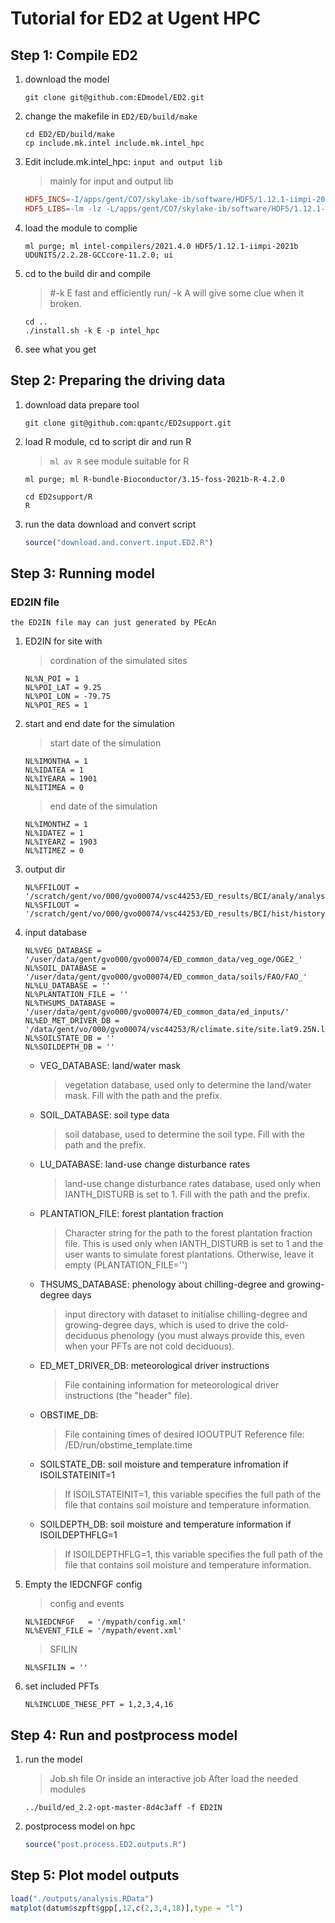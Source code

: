 # Tutorial for ED2 at Ugent HPC

## Step 1: Compile ED2

1. download the model
    ```git
    git clone git@github.com:EDmodel/ED2.git
    ```

2. change the makefile in `ED2/ED/build/make`
    ```shell
    cd ED2/ED/build/make
    cp include.mk.intel include.mk.intel_hpc
    ```

3. Edit include.mk.intel_hpc: `input and output lib`
    >  mainly for input and output lib
    ```Makefile
    HDF5_INCS=-I/apps/gent/CO7/skylake-ib/software/HDF5/1.12.1-iimpi-2021b/include
    HDF5_LIBS=-lm -lz -L/apps/gent/CO7/skylake-ib/software/HDF5/1.12.1-iimpi-2021b/bin -lhdf5 -lhdf5_fortran -lhdf5_hl
    ```
4. load the module to complie
    ```shell
    ml purge; ml intel-compilers/2021.4.0 HDF5/1.12.1-iimpi-2021b UDUNITS/2.2.28-GCCcore-11.2.0; ui
    ```
5. cd to the build dir and compile
    > #-k E fast and efficiently run/ -k A will give some clue when it broken.
    ```
    cd .. 
    ./install.sh -k E -p intel_hpc
    ```

6. see what you get
    > 

## Step 2: Preparing the driving data
1. download data prepare tool
    ```git
    git clone git@github.com:qpantc/ED2support.git
    ```
2. load R module, cd to script dir and run R
    > `ml av R` see module suitable for R
    ```shell
    ml purge; ml R-bundle-Bioconductor/3.15-foss-2021b-R-4.2.0 
    
    cd ED2support/R
    R
    ```

3. run the data download and convert script
    ```R
    source("download.and.convert.input.ED2.R")
    ```

## Step 3: Running model

### ED2IN file
`the ED2IN file may can just generated by PEcAn`

1. ED2IN for site with 
   > cordination  of the simulated sites
   ```shell
   NL%N_POI = 1
   NL%POI_LAT = 9.25
   NL%POI_LON = -79.75
   NL%POI_RES = 1
   ```
2. start and end date for the simulation 
   > start date of the simulation
   ```shell
   NL%IMONTHA = 1
   NL%IDATEA = 1
   NL%IYEARA = 1901
   NL%ITIMEA = 0
   ```
   > end date of the simulation
   ```shell
   NL%IMONTHZ = 1
   NL%IDATEZ = 1
   NL%IYEARZ = 1903
   NL%ITIMEZ = 0
   ```
3. output dir
    ```shell
    NL%FFILOUT = '/scratch/gent/vo/000/gvo00074/vsc44253/ED_results/BCI/analy/analysis'
    NL%SFILOUT = '/scratch/gent/vo/000/gvo00074/vsc44253/ED_results/BCI/hist/history'
   ```

4. input database
    ```shell
    NL%VEG_DATABASE = '/user/data/gent/gvo000/gvo00074/ED_common_data/veg_oge/OGE2_'
    NL%SOIL_DATABASE = '/user/data/gent/gvo000/gvo00074/ED_common_data/soils/FAO/FAO_'
    NL%LU_DATABASE = ''
    NL%PLANTATION_FILE = ''
    NL%THSUMS_DATABASE = '/user/data/gent/gvo000/gvo00074/ED_common_data/ed_inputs/'
    NL%ED_MET_DRIVER_DB = '/data/gent/vo/000/gvo00074/vsc44253/R/climate.site/site.lat9.25N.lon79.75W/ED2/ED_MET_DRIVER_HEADER'
    NL%SOILSTATE_DB = ''
    NL%SOILDEPTH_DB = ''
    ```
    - VEG_DATABASE: land/water mask
        > vegetation database, used only to determine the land/water mask. Fill with the path and the prefix. 

    - SOIL_DATABASE: soil type data
        > soil database, used to determine the soil type.  Fill with the path and the prefix. 

    - LU_DATABASE: land-use change disturbance rates
        > land-use change disturbance rates database, used only when IANTH_DISTURB is set to 1.  Fill with the path and the prefix. 

    - PLANTATION_FILE: forest plantation fraction
        > Character string for the path to the forest plantation fraction file.  This is used only when IANTH_DISTURB is set to 1 and the user wants to simulate forest plantations. Otherwise, leave it empty (PLANTATION_FILE='')   


    - THSUMS_DATABASE: phenology about chilling-degree and growing-degree days
        > input directory with dataset to initialise chilling-degree and growing-degree days, which is used to drive the cold-deciduous phenology (you must always provide this, even when your PFTs are not cold deciduous). 


    - ED_MET_DRIVER_DB: meteorological driver instructions
        > File containing information for meteorological driver instructions (the "header" file).


    - OBSTIME_DB: 
        > File containing times of desired IOOUTPUT Reference file: /ED/run/obstime_template.time


    - SOILSTATE_DB: soil moisture and temperature infromation if ISOILSTATEINIT=1
        > If ISOILSTATEINIT=1, this variable specifies the full path of the file that contains soil moisture and temperature information. 


    - SOILDEPTH_DB: soil moisture and temperature information if ISOILDEPTHFLG=1
        > If ISOILDEPTHFLG=1, this variable specifies the full path of the file that contains soil moisture and temperature information. 


    
5. Empty the IEDCNFGF config
   > config and events
   ```shell
   NL%IEDCNFGF   = '/mypath/config.xml'
   NL%EVENT_FILE = '/mypath/event.xml'
   ```
   > SFILIN
   ```shell
   NL%SFILIN = ''
   ```

6. set included PFTs
   ```shell
   NL%INCLUDE_THESE_PFT = 1,2,3,4,16
   ```

## Step 4: Run and postprocess model
1. run the model
    > Job.sh file Or inside an interactive job
    > After load the needed modules

   ```
   ../build/ed_2.2-opt-master-8d4c3aff -f ED2IN
   ```
2. postprocess model on hpc
    ```R
    source("post.process.ED2.outputs.R")
    ```

## Step 5: Plot model outputs
```R
load("./outputs/analysis.RData")
matplot(datum$szpft$gpp[,12,c(2,3,4,18)],type = "l")
```

